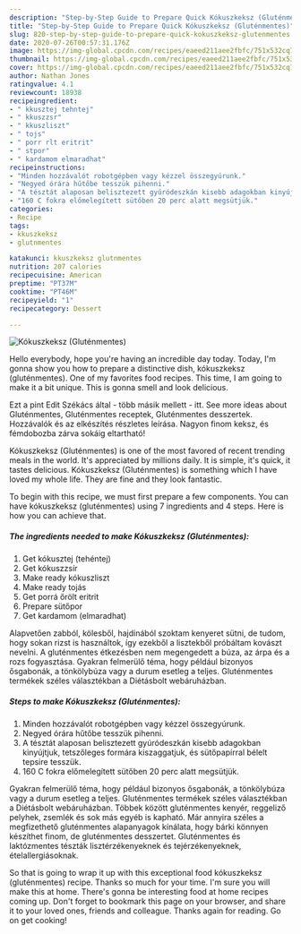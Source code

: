 ```yaml
---
description: "Step-by-Step Guide to Prepare Quick Kókuszkeksz (Gluténmentes)"
title: "Step-by-Step Guide to Prepare Quick Kókuszkeksz (Gluténmentes)"
slug: 820-step-by-step-guide-to-prepare-quick-kokuszkeksz-glutenmentes
date: 2020-07-26T00:57:31.176Z
image: https://img-global.cpcdn.com/recipes/eaeed211aee2fbfc/751x532cq70/kokuszkeksz-glutenmentes-recept-foto.jpg
thumbnail: https://img-global.cpcdn.com/recipes/eaeed211aee2fbfc/751x532cq70/kokuszkeksz-glutenmentes-recept-foto.jpg
cover: https://img-global.cpcdn.com/recipes/eaeed211aee2fbfc/751x532cq70/kokuszkeksz-glutenmentes-recept-foto.jpg
author: Nathan Jones
ratingvalue: 4.1
reviewcount: 18938
recipeingredient:
- " kkusztej tehntej"
- " kkuszzsr"
- " kkuszliszt"
- " tojs"
- " porr rlt eritrit"
- " stpor"
- " kardamom elmaradhat"
recipeinstructions:
- "Minden hozzávalót robotgépben vagy kézzel összegyúrunk."
- "Negyed órára hűtőbe tesszük pihenni."
- "A tésztát alaposan belisztezett gyúródeszkán kisebb adagokban kinyújtjuk, tetszőleges formára kiszaggatjuk, és sütőpapírral bélelt tepsire tesszük."
- "160 C fokra előmelegített sütőben 20 perc alatt megsütjük."
categories:
- Recipe
tags:
- kkuszkeksz
- glutnmentes

katakunci: kkuszkeksz glutnmentes 
nutrition: 207 calories
recipecuisine: American
preptime: "PT37M"
cooktime: "PT46M"
recipeyield: "1"
recipecategory: Dessert

---
```



![Kókuszkeksz (Gluténmentes)](https://img-global.cpcdn.com/recipes/eaeed211aee2fbfc/751x532cq70/kokuszkeksz-glutenmentes-recept-foto.jpg)

Hello everybody, hope you're having an incredible day today. Today, I'm gonna show you how to prepare a distinctive dish, kókuszkeksz (gluténmentes). One of my favorites food recipes. This time, I am going to make it a bit unique. This is gonna smell and look delicious.

Ezt a pint Edit Székács által - több másik mellett - itt. See more ideas about Gluténmentes, Gluténmentes receptek, Gluténmentes desszertek. Hozzávalók és az elkészítés részletes leírása. Nagyon finom keksz, és fémdobozba zárva sokáig eltartható!

Kókuszkeksz (Gluténmentes) is one of the most favored of recent trending meals in the world. It's appreciated by millions daily. It is simple, it's quick, it tastes delicious. Kókuszkeksz (Gluténmentes) is something which I have loved my whole life. They are fine and they look fantastic.


To begin with this recipe, we must first prepare a few components. You can have kókuszkeksz (gluténmentes) using 7 ingredients and 4 steps. Here is how you can achieve that.

<!--inarticleads1-->

##### The ingredients needed to make Kókuszkeksz (Gluténmentes):

1. Get  kókusztej (tehéntej)
1. Get  kókuszzsír
1. Make ready  kókuszliszt
1. Make ready  tojás
1. Get  porrá őrölt eritrit
1. Prepare  sütőpor
1. Get  kardamom (elmaradhat)


Alapvetően zabból, kölesből, hajdinából szoktam kenyeret sütni, de tudom, hogy sokan rizst is használtok, így ezekből a lisztekből próbáltam kovászt nevelni. A gluténmentes étkezésben nem megengedett a búza, az árpa és a rozs fogyasztása. Gyakran felmerülő téma, hogy például bizonyos ősgabonák, a tönkölybúza vagy a durum esetleg a teljes. Gluténmentes termékek széles választékban a Diétásbolt webáruházban. 

<!--inarticleads2-->

##### Steps to make Kókuszkeksz (Gluténmentes):

1. Minden hozzávalót robotgépben vagy kézzel összegyúrunk.
1. Negyed órára hűtőbe tesszük pihenni.
1. A tésztát alaposan belisztezett gyúródeszkán kisebb adagokban kinyújtjuk, tetszőleges formára kiszaggatjuk, és sütőpapírral bélelt tepsire tesszük.
1. 160 C fokra előmelegített sütőben 20 perc alatt megsütjük.


Gyakran felmerülő téma, hogy például bizonyos ősgabonák, a tönkölybúza vagy a durum esetleg a teljes. Gluténmentes termékek széles választékban a Diétásbolt webáruházban. Többek között gluténmentes kenyér, reggeliző pelyhek, zsemlék és sok más egyéb is kapható. Már annyira széles a megfizethető gluténmentes alapanyagok kínálata, hogy bárki könnyen készíthet finom, de gluténmentes desszertet. Gluténmentes és laktózmentes tészták lisztérzékenyeknek és tejérzékenyeknek, ételallergiásoknak. 

So that is going to wrap it up with this exceptional food kókuszkeksz (gluténmentes) recipe. Thanks so much for your time. I'm sure you will make this at home. There's gonna be interesting food at home recipes coming up. Don't forget to bookmark this page on your browser, and share it to your loved ones, friends and colleague. Thanks again for reading. Go on get cooking!
